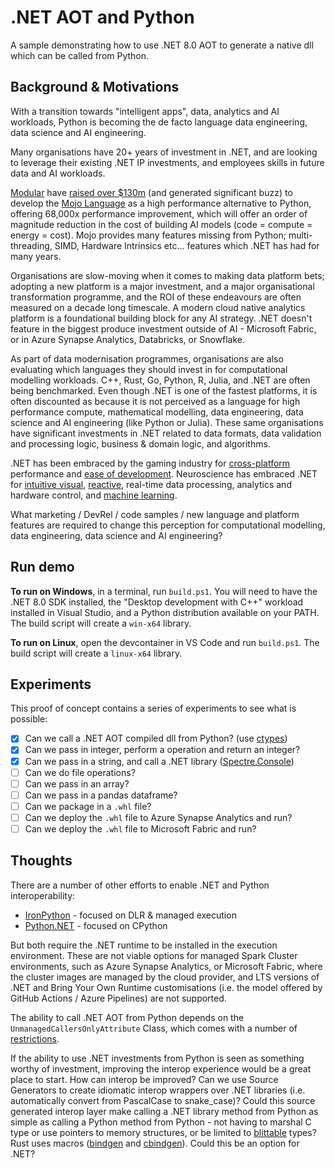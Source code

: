 # .NET AOT and Python

A sample demonstrating how to use .NET 8.0 AOT to generate a native dll which can be called from Python.

## Background & Motivations

With a transition towards "intelligent apps", data, analytics and AI workloads, Python is becoming the de facto language data engineering, data science and AI engineering. 

Many organisations have 20+ years of investment in .NET, and are looking to leverage their existing .NET IP investments, and employees skills in future data and AI workloads.

[Modular](https://www.modular.com) have [raised over $130m](https://techcrunch.com/2023/08/24/modular-raises-100m-for-ai-dev-tools/) (and generated significant buzz) to develop the [Mojo Language](https://www.modular.com/max/mojo) as a high performance alternative to Python, offering 68,000x performance improvement, which will offer an order of magnitude reduction in the cost of building AI models (code = compute = energy = cost). Mojo provides many features missing from Python; multi-threading, SIMD, Hardware Intrinsics etc... features which .NET has had for many years.

Organisations are slow-moving when it comes to making data platform bets; adopting a new platform is a major investment, and a major organisational transformation programme, and the ROI of these endeavours are often measured on a decade long timescale. A modern cloud native analytics platform is a foundational building block for any AI strategy. .NET doesn't feature in the biggest produce investment outside of AI - Microsoft Fabric, or in Azure Synapse Analytics, Databricks, or Snowflake. 

As part of data modernisation programmes, organisations are also evaluating which languages they should invest in for computational modelling workloads. C++, Rust, Go, Python, R, Julia, and .NET are often being benchmarked. Even though .NET is one of the fastest platforms, it is often discounted as because it is not perceived as a language for high performance compute, mathematical modelling, data engineering, data science and AI engineering (like Python or Julia). These same organisations have significant investments in .NET related to data formats, data validation and processing logic, business & domain logic, and algorithms. 

.NET has been embraced by the gaming industry for [cross-platform](https://docs.unity3d.com/Manual/overview-of-dot-net-in-unity.html) performance and [ease of development](https://docs.godotengine.org/en/stable/contributing/development/compiling/compiling_with_dotnet.html). Neuroscience has embraced .NET for [intuitive visual](https://www.sainsburywellcome.org/web/blog/making-research-accessible-intuitive-visual-programming-language), [reactive](https://bonsai-rx.org/), real-time data processing, analytics and hardware control, and [machine learning](https://www.sainsburywellcome.org/web/blog/collaborating-toward-next-telescope-experimental-neuroscience). 

What marketing / DevRel / code samples / new language and platform features are required to change this perception for computational modelling, data engineering, data science and AI engineering?

## Run demo

**To run on Windows**, in a terminal, run `build.ps1`. You will need to have the .NET 8.0 SDK installed, the "Desktop development with C++" workload installed in Visual Studio, and a Python distribution available on your PATH. The build script will create a `win-x64` library.

**To run on Linux**, open the devcontainer in VS Code and run `build.ps1`. The build script will create a `linux-x64` library.

## Experiments

This proof of concept contains a series of experiments to see what is possible:

- [x] Can we call a .NET AOT compiled dll from Python? (use [ctypes](https://docs.python.org/3/library/ctypes.html))
- [x] Can we pass in integer, perform a operation and return an integer?
- [x] Can we pass in a string, and call a .NET library ([Spectre.Console](https://github.com/spectreconsole/spectre.console))
- [ ] Can we do file operations?
- [ ] Can we pass in an array?
- [ ] Can we pass in a pandas dataframe?
- [ ] Can we package in a `.whl` file?
- [ ] Can we deploy the `.whl` file to Azure Synapse Analytics and run?
- [ ] Can we deploy the `.whl` file to Microsoft Fabric and run?

## Thoughts

There are a number of other efforts to enable .NET and Python interoperability:

- [IronPython](https://ironpython.net/) - focused on DLR & managed execution
- [Python.NET](https://pythonnet.github.io/) - focused on CPython

But both require the .NET runtime to be installed in the execution environment. These are not viable options for managed Spark Cluster environments, such as Azure Synapse Analytics, or Microsoft Fabric, where the cluster images are managed by the cloud provider, and LTS versions of .NET and Bring Your Own Runtime customisations (i.e. the model offered by GitHub Actions / Azure Pipelines) are not supported.

The ability to call .NET AOT from Python depends on the `UnmanagedCallersOnlyAttribute` Class, which comes with a number of [restrictions](https://learn.microsoft.com/en-us/dotnet/api/system.runtime.interopservices.unmanagedcallersonlyattribute?view=net-8.0#remarks).

If the ability to use .NET investments from Python is seen as something worthy of investment, improving the interop experience would be a great place to start. How can interop be improved? Can we use Source Generators to create idiomatic interop wrappers over .NET libraries (i.e. automatically convert from PascalCase to snake_case)? Could this source generated interop layer make calling a .NET library method from Python as simple as calling a Python method from Python - not having to marshal C type or use pointers to memory structures, or be limited to [blittable](https://learn.microsoft.com/en-us/dotnet/framework/interop/blittable-and-non-blittable-types) types? Rust uses macros ([bindgen](https://github.com/rust-lang/rust-bindgen) and [cbindgen](https://github.com/mozilla/cbindgen)). Could this be an option for .NET?